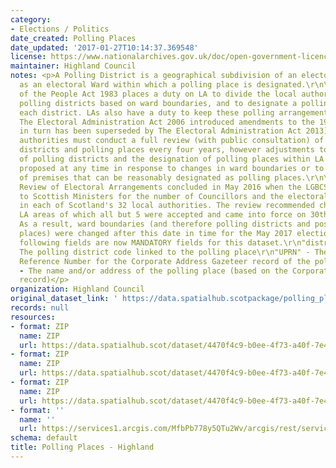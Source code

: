 ```yaml
---
category:
- Elections / Politics
date_created: Polling Places
date_updated: '2017-01-27T10:14:37.369548'
license: https://www.nationalarchives.gov.uk/doc/open-government-licence/version/3/
maintainer: Highland Council
notes: <p>A Polling District is a geographical subdivision of an electoral area such
  as an electoral Ward within which a polling place is designated.\r\n\r\nThe Representation
  of the People Act 1983 places a duty on LA to divide the local authority area into
  polling districts based on ward boundaries, and to designate a polling place for
  each district. LAs also have a duty to keep these polling arrangements under review.
  The Electoral Administration Act 2006 introduced amendments to the 1983 Act (which
  in turn has been superseded by The Electoral Administration Act 2013). Now local
  authorities must conduct a full review (with public consultation) of its polling
  districts and polling places every four years, however adjustments to the boundaries
  of polling districts and the designation of polling places within LA wards can be
  proposed at any time in response to changes in ward boundaries or to the availability
  of premises that can be reasonably designated as polling places.\r\n\r\nThe Fifth
  Review of Electoral Arrangements concluded in May 2016 when the LGBCS made recommendations
  to Scottish Ministers for the number of Councillors and the electoral ward boundaries
  in each of Scotland's 32 local authorities. The review recommended changes in 30
  LA areas of which all but 5 were accepted and came into force on 30th Sept 2016.
  As a result, ward boundaries (and therefore polling districts and possibly polling
  places) were changed after this date in time for the May 2017 elections.\r\n\r\nThe
  following fields are now MANDATORY fields for this dataset.\r\n"district_code" -
  The polling district code linked to the polling place\r\n"UPRN" - The Unique Property
  Reference Number for the Corporate Address Gazeteer record of the polling place\r\n"polling_place"
  - The name and/or address of the polling place (based on the Corporate Address Gazeteer
  record)</p>
organization: Highland Council
original_dataset_link: ' https://data.spatialhub.scotpackage/polling_places-hi'
records: null
resources:
- format: ZIP
  name: ZIP
  url: https://data.spatialhub.scot/dataset/4470f4c9-b0ee-4f73-a40f-7e427ca65b0f/resource/352df361-7556-4825-86c5-7d1832b0f43f/download/pollingplaces.zip
- format: ZIP
  name: ZIP
  url: https://data.spatialhub.scot/dataset/4470f4c9-b0ee-4f73-a40f-7e427ca65b0f/resource/6b5bce17-010a-4e43-943d-202b00bdaf90/download/polling_places_highland.zip
- format: ZIP
  name: ZIP
  url: https://data.spatialhub.scot/dataset/4470f4c9-b0ee-4f73-a40f-7e427ca65b0f/resource/fe386e79-e086-4733-94b6-1ed08541113d/download/polling_places_highland_26nov2019.zip
- format: ''
  name: ''
  url: https://services1.arcgis.com/MfbPb778y5QTu2Wv/arcgis/rest/services/PollingPlaces/FeatureServer/0/query?outFields=*&where=1%3D1
schema: default
title: Polling Places - Highland
---
```

